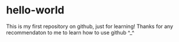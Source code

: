 # hello-world
This is my first repository on github, just for learning!
Thanks for any recommendaton to me to learn how to use github ^_^
